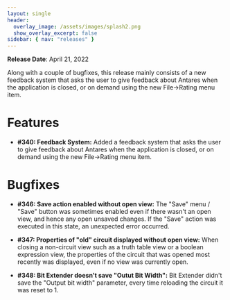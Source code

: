 ```yaml
---
layout: single
header:
  overlay_image: /assets/images/splash2.png
  show_overlay_excerpt: false
sidebar: { nav: "releases" }
---
```


**Release Date**: April 21, 2022

Along with a couple of bugfixes, this release mainly consists of a new feedback
system that asks the user to give feedback about Antares when the application is closed, or on demand using the new File->Rating menu item.

# Features

* **#340: Feedback System:** Added a feedback system that asks the user to give
feedback about Antares when the application is closed, or on demand using the
new File->Rating menu item.

# Bugfixes

* **#346: Save action enabled without open view:** The "Save" menu / "Save" button was sometimes enabled even if there wasn't an open view, and hence any open unsaved changes. If the "Save" action was executed in this state, an unexpected error occurred.

* **#347: Properties of "old" circuit displayed without open view:** When closing a non-circuit view such as a truth table view or a boolean expression view, the properties of the circuit that was opened most recently was displayed, even if no view was currently open.

* **#348: Bit Extender doesn't save "Outut Bit Width":** Bit Extender didn't save the "Output bit width" parameter, every time reloading the circuit it was reset to 1.
